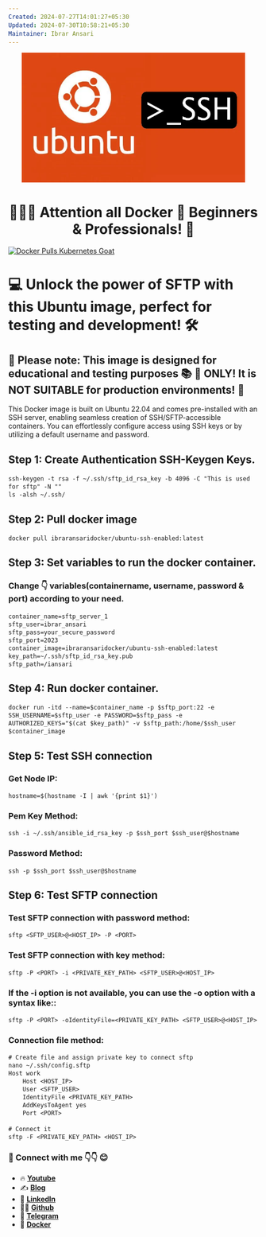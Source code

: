 ```yaml
---
Created: 2024-07-27T14:01:27+05:30
Updated: 2024-07-30T10:58:21+05:30
Maintainer: Ibrar Ansari
---
```

<p align="center">
  <a href="https://hub.docker.com/r/ibraransaridocker/ubuntu-ssh-enabled">
    <img alt="Ubuntu SSH Enabled" src="ubuntu.png" width="450" />
  </a>
</p>
<h1 align="center">
  📢📢📢 Attention all Docker 🐳 Beginners & Professionals! 🎯
</h1>

<p align="left">  
    <a href="https://hub.docker.com/r/ibraransaridocker/ubuntu-ssh-enabled">
        <img alt="Docker Pulls Kubernetes Goat" src="https://img.shields.io/docker/pulls/ibraransaridocker/ubuntu-ssh-enabled" />
    </a>    
</p>

# 💻 Unlock the power of SFTP with this Ubuntu image, perfect for testing and development! 🛠️

## 🚨 Please note: This image is designed for educational and testing purposes 📚 🧪 ONLY! It is NOT SUITABLE for production environments! 🚫

This Docker image is built on Ubuntu 22.04 and comes pre-installed with an SSH server, enabling seamless creation of SSH/SFTP-accessible containers. You can effortlessly configure access using SSH keys or by utilizing a default username and password.

## Step 1: Create Authentication SSH-Keygen Keys.
```
ssh-keygen -t rsa -f ~/.ssh/sftp_id_rsa_key -b 4096 -C "This is used for sftp" -N ""
ls -alsh ~/.ssh/
```
## Step 2: Pull docker image
```
docker pull ibraransaridocker/ubuntu-ssh-enabled:latest
```
## Step 3: Set variables to run the docker container.
### Change 👇 variables(containername, username, password & port) according to your need.
```
container_name=sftp_server_1
sftp_user=ibrar_ansari
sftp_pass=your_secure_password
sftp_port=2023
container_image=ibraransaridocker/ubuntu-ssh-enabled:latest
key_path=~/.ssh/sftp_id_rsa_key.pub
sftp_path=/iansari
```
## Step 4: Run docker container.
```
docker run -itd --name=$container_name -p $sftp_port:22 -e SSH_USERNAME=$sftp_user -e PASSWORD=$sftp_pass -e AUTHORIZED_KEYS="$(cat $key_path)" -v $sftp_path:/home/$ssh_user $container_image
```
## Step 5: Test SSH connection 
### Get Node IP:
```
hostname=$(hostname -I | awk '{print $1}')
```

### Pem Key Method:
```
ssh -i ~/.ssh/ansible_id_rsa_key -p $ssh_port $ssh_user@$hostname
```
### Password Method:
```
ssh -p $ssh_port $ssh_user@$hostname
```

## Step 6: Test SFTP connection 
### Test SFTP connection with password method:
```
sftp <SFTP_USER>@<HOST_IP> -P <PORT>
```
### Test SFTP connection with key method:
```
sftp -P <PORT> -i <PRIVATE_KEY_PATH> <SFTP_USER>@<HOST_IP> 
```
### If the -i option is not available, you can use the -o option with a syntax like::
```
sftp -P <PORT> -oIdentityFile=<PRIVATE_KEY_PATH> <SFTP_USER>@<HOST_IP> 
```
### Connection file method:
```
# Create file and assign private key to connect sftp
nano ~/.ssh/config.sftp
Host work
	Host <HOST_IP>
	User <SFTP_USER>
	IdentityFile <PRIVATE_KEY_PATH>
	AddKeysToAgent yes
	Port <PORT>

# Connect it
sftp -F <PRIVATE_KEY_PATH> <HOST_IP>
```

### 💼 Connect with me 👇👇 😊

- 🔥 [**Youtube**](https://www.youtube.com/@DevOpsinAction?sub_confirmation=1)
- ✍ [**Blog**](https://ibraransari.blogspot.com/)
- 💼 [**LinkedIn**](https://www.linkedin.com/in/ansariibrar/)
- 👨‍💻 [**Github**](https://github.com/meibraransari?tab=repositories)
- 💬 [**Telegram**](https://t.me/DevOpsinActionTelegram)
- 🐳 [**Docker**](https://hub.docker.com/u/ibraransaridocker)
